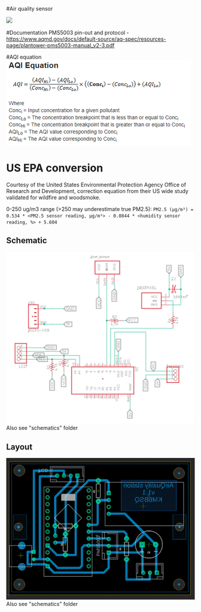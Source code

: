 #Air quality sensor

<img src="./sensor.png"> 

#Documentation
PMS5003 pin-out and protocol - 
https://www.aqmd.gov/docs/default-source/aq-spec/resources-page/plantower-pms5003-manual_v2-3.pdf 

#AQI equation
<img src="./aqi-equation.png"> 

# US EPA conversion
Courtesy of the United States Environmental Protection Agency Office of Research and Development, correction equation from their US wide study validated for wildfire and woodsmoke.

0-250 ug/m3 range (>250 may underestimate true PM2.5):
`PM2.5 (µg/m³) = 0.534 * <PM2.5 sensor reading, µg/m³> - 0.0844 * <humidity sensor reading, %> + 5.604`


## Schematic
<img src="./pcb-schematic.jpg"> 
Also see "schematics" folder

## Layout
<img src="./pcb-layout.jpg"> 
Also see "schematics" folder
